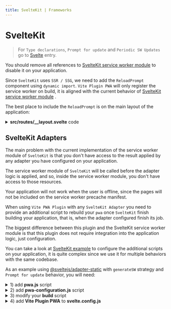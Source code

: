 ```yaml
---
title: SvelteKit | Frameworks
---
```


# SvelteKit

> For `Type declarations`, `Prompt for update` and `Periodic SW Updates` go to [Svelte](/frameworks/svelte.html) entry.
> 

You should remove all references to [SvelteKit service worker module](https://kit.svelte.dev/docs#modules-$service-worker) <outbound-link /> to disable it on your application.

Since `SvelteKit` uses `SSR / SSG`, we need to add the `ReloadPrompt` component using `dynamic import`. `Vite Plugin PWA` will only register the service worker on build, it is aligned with the current behavior of [SvelteKit service worker module](https://kit.svelte.dev/docs#modules-$service-worker) <outbound-link />.

The best place to include the `ReloadPrompt` is on the main layout of the application:

<details>
  <summary><strong>src/routes/__layout.svelte</strong> code</summary>

```html
<script>
    import { onMount } from 'svelte'
    import { browser, dev } from '$app/env'

    let ReloadPrompt
    onMount(async () => {
      !dev && browser && (ReloadPrompt = (await import('$lib/components/ReloadPrompt.svelte')).default)
    })
</script>

<svelte:head>
    {#if (!dev && browser)}
      <link rel="manifest" href="/_app/manifest.webmanifest">
    {/if}
</svelte:head>

<main>
  <slot />
</main>

{#if ReloadPrompt}
  <svelte:component this={ReloadPrompt} />
{/if}
```
</details>

## SvelteKit Adapters

The main problem with the current implementation of the service worker module of `SvelteKit` is that you don't have access to the result applied by any adapter you have configured on your application.

The service worker module of `SvelteKit` will be called before the adapter logic is applied, and so, inside the service worker module, you don't have access to those resources.

Your application will not work when the user is offline, since the pages will not be included on the service worker precache manifest.

When using `Vite PWA Plugin` with any `SvelteKit Adapter` you need to provide an additional script to rebuild your `pwa` once `SvelteKit` finish building your application, that is, when the adapter configured finish its job.

The biggest difference between this plugin and the SvelteKit service worker module is that this plugin does not require integration into the application logic, just configuration.

You can take a look at [SvelteKit example](https://github.com/antfu/vite-plugin-pwa/tree/main/examples/sveltekit-pwa) <outbound-link /> to configure the additional scripts on your application, it is quite complex since we use it for multiple behaviors with the same codebase.

As an example using [@sveltejs/adapter-static](https://github.com/sveltejs/kit/tree/master/packages/adapter-static) <outbound-link /> with `generateSW` strategy and `Prompt for update` behavior, you will need:

<details>
<summary>1) add <strong>pwa.js</strong> script</summary>

```js
import { resolveConfig } from 'vite'
import { VitePWA } from 'vite-plugin-pwa';
import { pwaConfiguration } from './pwa-configuration.js';
import { copyFileSync } from 'fs';

const webmanifestDestinations = [
    './.svelte-kit/output/client/',
    './build/',
]

const swDestinations = [
    './build/',
]

const buildPwa = async() => {
    const config = await resolveConfig({ plugins: [VitePWA({ ...pwaConfiguration })] }, 'build', 'production' )
    // when `vite-plugin-pwa` is present, use it to regenerate SW after rendering
    const pwaPlugin = config.plugins.find(i => i.name === 'vite-plugin-pwa')?.api
    if (pwaPlugin?.generateSW) {
        console.log('Generating PWA...')
        await pwaPlugin.generateSW()
        webmanifestDestinations.forEach(d => {
          copyFileSync('./.svelte-kit/output/client/_app/manifest.webmanifest', `${d}/manifest.webmanifest`)
        })
        // don't copy workbox, SvelteKit will copy it
        swDestinations.forEach(d => {
          copyFileSync('./.svelte-kit/output/client/sw.js', `${d}/sw.js`)
        })
        console.log('Generation of PWA complete')
    }
} 

buildPwa()
```
</details>


<details>
<summary>2) add <strong>pwa-configuration.js</strong> script</summary>

```js
const pwaConfiguration = {
    srcDir: './build',
    outDir: './.svelte-kit/output/client',
    includeManifestIcons: false,
    base: '/',
    scope: '/',
    manifest: {
    short_name: "<YOUR APP SHORT NAME>",
    name: "<YOUR APP NAME>",
    scope: "/",
    start_url: "/",
    display: "standalone",
    theme_color: "#ffffff",
    background_color: "#ffffff",
    icons: [
        {
            src: "/pwa-192x192.png",
            sizes: "192x192",
            type: "image/png"
        },
        {
            src: "/pwa-512x512.png",
            "sizes": "512x512",
            "type": "image/png"
        },
        {
            src: "/pwa-512x512.png",
            "sizes": "512x512",
            "type": "image/png",
            purpose: 'any maskable'
        }
    ]
  },
    workbox: {
        // mode: 'development',
        navigateFallback: '/',
        // vite and sveltekit are not aligned: pwa plugin will use /\.[a-f0-9]{8}\./ by default: #164 optimize workbox work
        dontCacheBustURLsMatching: /-[a-f0-9]{8}\./,
        globDirectory: './build/',
        globPatterns: ['robots.txt', '**/*.{js,css,html,ico,png,svg,webmanifest}'],
        globIgnores: [
          '**/sw*', '**/workbox-*'
        ],
        // eslint-disable-next-line @typescript-eslint/explicit-module-boundary-types
        manifestTransforms: [async(entries) => {
            // manifest.webmanifest is added always by pwa plugin, so we remove it
            // EXCLUDE from the sw precache sw and workbox-*
            const manifest = entries.filter(({ url }) =>
              url !== 'manifest.webmanifest' && url !== 'sw.js' && !url.startsWith('workbox-')
            ).map((e) => {
                let url = e.url;
                if (url && url.endsWith('.html')) {
                    if (url.startsWith('/'))
                      url = url.slice(1)
                    
                    e.url = url === 'index.html' ? '/' : `/${url.substring(0, url.lastIndexOf('/'))}`
                }
                
                return e
            });
            return { manifest }
        }]
    }
};

export { pwaConfiguration };
```
</details>

<details>
<summary>3) modify your <strong>build</strong> script</summary>

```json
"scripts": {
  "build": "svelte-kit build && node ./pwa.js"
}
```
</details>


<details>
<summary>4) add <strong>Vite Plugin PWA</strong> to <strong>svelte.config.js</strong></summary>

```js
import adapter from '@sveltejs/adapter-static';
import preprocess from 'svelte-preprocess';
import { VitePWA } from 'vite-plugin-pwa';
import { pwaConfiguration } from './pwa-configuration.js'

/** @type {import('@sveltejs/kit').Config} */
const config = {
    // Consult https://github.com/sveltejs/svelte-preprocess
    // for more information about preprocessors
    preprocess: preprocess(),
    
    kit: {
        adapter: adapter(),
        
        // hydrate the <div id="svelte"> element in src/app.html
        target: '#svelte',
        vite: {
            plugins: [VitePWA(pwaConfiguration)]
        }
    }
};

export default config;
```
</details>
